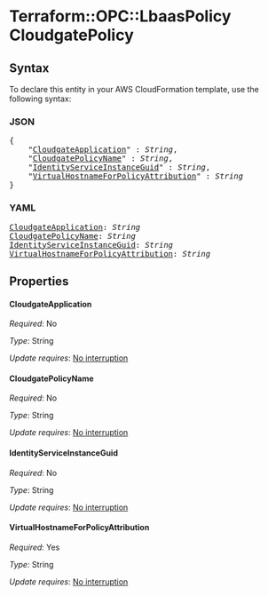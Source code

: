 # Terraform::OPC::LbaasPolicy CloudgatePolicy

## Syntax

To declare this entity in your AWS CloudFormation template, use the following syntax:

### JSON

<pre>
{
    "<a href="#cloudgateapplication" title="CloudgateApplication">CloudgateApplication</a>" : <i>String</i>,
    "<a href="#cloudgatepolicyname" title="CloudgatePolicyName">CloudgatePolicyName</a>" : <i>String</i>,
    "<a href="#identityserviceinstanceguid" title="IdentityServiceInstanceGuid">IdentityServiceInstanceGuid</a>" : <i>String</i>,
    "<a href="#virtualhostnameforpolicyattribution" title="VirtualHostnameForPolicyAttribution">VirtualHostnameForPolicyAttribution</a>" : <i>String</i>
}
</pre>

### YAML

<pre>
<a href="#cloudgateapplication" title="CloudgateApplication">CloudgateApplication</a>: <i>String</i>
<a href="#cloudgatepolicyname" title="CloudgatePolicyName">CloudgatePolicyName</a>: <i>String</i>
<a href="#identityserviceinstanceguid" title="IdentityServiceInstanceGuid">IdentityServiceInstanceGuid</a>: <i>String</i>
<a href="#virtualhostnameforpolicyattribution" title="VirtualHostnameForPolicyAttribution">VirtualHostnameForPolicyAttribution</a>: <i>String</i>
</pre>

## Properties

#### CloudgateApplication

_Required_: No

_Type_: String

_Update requires_: [No interruption](https://docs.aws.amazon.com/AWSCloudFormation/latest/UserGuide/using-cfn-updating-stacks-update-behaviors.html#update-no-interrupt)

#### CloudgatePolicyName

_Required_: No

_Type_: String

_Update requires_: [No interruption](https://docs.aws.amazon.com/AWSCloudFormation/latest/UserGuide/using-cfn-updating-stacks-update-behaviors.html#update-no-interrupt)

#### IdentityServiceInstanceGuid

_Required_: No

_Type_: String

_Update requires_: [No interruption](https://docs.aws.amazon.com/AWSCloudFormation/latest/UserGuide/using-cfn-updating-stacks-update-behaviors.html#update-no-interrupt)

#### VirtualHostnameForPolicyAttribution

_Required_: Yes

_Type_: String

_Update requires_: [No interruption](https://docs.aws.amazon.com/AWSCloudFormation/latest/UserGuide/using-cfn-updating-stacks-update-behaviors.html#update-no-interrupt)

